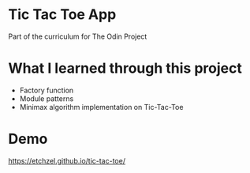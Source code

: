 # Tic Tac Toe App

Part of the curriculum for The Odin Project

# What I learned through this project

- Factory function
- Module patterns
- Minimax algorithm implementation on Tic-Tac-Toe

# Demo

https://etchzel.github.io/tic-tac-toe/
